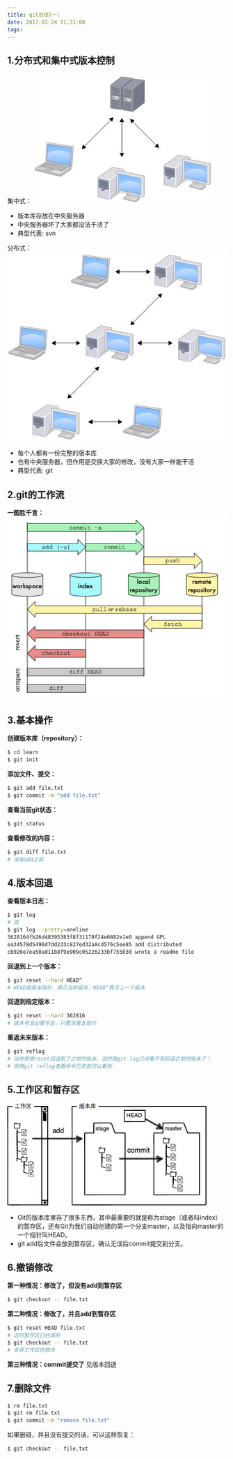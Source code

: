 ```yaml
---
title: git总结(一)
date: 2017-03-24 11:31:00
tags:
---
```

## 1.分布式和集中式版本控制
集中式：
![](/source/image/1/1.png)
- 版本库存放在中央服务器
- 中央服务器坏了大家都没法干活了
- 典型代表: svn

<!-- more -->

分布式：
![](../image/1/2.png)
- 每个人都有一份完整的版本库
- 也有中央服务器，但作用是交换大家的修改，没有大家一样能干活
- 典型代表: git

## 2.git的工作流
**一图胜千言：**
![](../image/1/3.png)

## 3.基本操作
**创建版本库（repository）：**
```bash
$ cd learn
$ git init
```
**添加文件、提交：**
```bash
$ git add file.txt
$ git commit -m "add file.txt"
```
**查看当前git状态：**
```bash
$ git status
```
**查看修改的内容：**
```bash
$ git diff file.txt
# 没有add之前
```

## 4.版本回退
**查看版本日志：**
```bash
$ git log
# 或
$ git log --pretty=oneline
3628164fb26d48395383f8f31179f24e0882e1e0 append GPL
ea34578d5496d7dd233c827ed32a8cd576c5ee85 add distributed
cb926e7ea50ad11b8f9e909c05226233bf755030 wrote a readme file
```
**回退到上一个版本：**
```bash
$ git reset --hard HEAD^
# HEAD是版本指针，表示当前版本，HEAD^表示上一个版本
```
**回退到指定版本：**
```bash
$ git reset --hard 362816
# 版本号没必要写全，只要没重复就行
```
**重返未来版本：**
```bash
$ git reflog
# 当你使用reset回退到了之前的版本，这时用git log已经看不到回退之前的版本了！
# 而用git reflog查看命令历史就可以看到
```

## 5.工作区和暂存区
![](../image/1/4.png)
- Git的版本库里存了很多东西，其中最重要的就是称为stage（或者叫index）的暂存区，还有Git为我们自动创建的第一个分支master，以及指向master的一个指针叫HEAD。
- git add后文件会放到暂存区，确认无误后commit提交到分支。

## 6.撤销修改
**第一种情况：修改了，但没有add到暂存区**
```bash
$ git checkout -- file.txt
```

**第二种情况：修改了，并且add到暂存区**
```bash
$ git reset HEAD file.txt
# 这时暂存区已经清除
$ git checkout -- file.txt
# 丢弃工作区的修改
```
**第三种情况：commit提交了**
见版本回退

## 7.删除文件
```bash
$ rm file.txt
$ git rm file.txt
$ git commit -m "remove file.txt"
```

如果删错，并且没有提交的话，可以这样恢复：
```bash
$ git checkout -- file.txt
```





